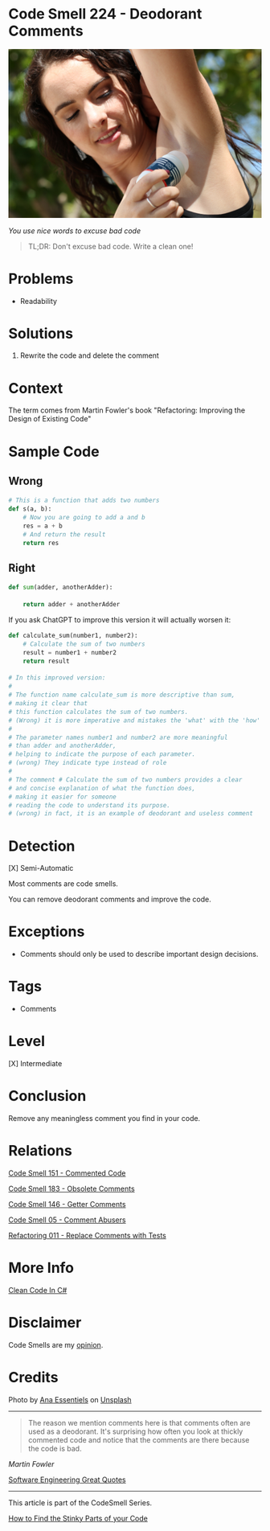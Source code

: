 # Code Smell 224 - Deodorant Comments
            
![Code Smell 224 - Deodorant Comments](Code%20Smell%20224%20-%20Deodorant%20Comments.jpg)

*You use nice words to excuse bad code*

> TL;DR: Don't excuse bad code. Write a clean one!

# Problems

- Readability

# Solutions

1. Rewrite the code and delete the comment

# Context

The term comes from Martin Fowler's book "Refactoring: Improving the Design of Existing Code"

# Sample Code

## Wrong

<!-- [Gist Url](https://gist.github.com/mcsee/fd3612b1beeb9cde934bec4eca92bf16) -->

```python
# This is a function that adds two numbers
def s(a, b):
    # Now you are going to add a and b
    res = a + b
    # And return the result
    return res
```

## Right

<!-- [Gist Url](https://gist.github.com/mcsee/57f6e1f31f3cd599deafc21236ae71ce) -->

```python
def sum(adder, anotherAdder):
    
    return adder + anotherAdder
```

If you ask ChatGPT to improve this version it will actually worsen it:

<!-- [Gist Url](https://gist.github.com/mcsee/57bce159d43ab49377e9de2de1e6706d) -->

```python
def calculate_sum(number1, number2):
    # Calculate the sum of two numbers
    result = number1 + number2
    return result

# In this improved version:
#
# The function name calculate_sum is more descriptive than sum, 
# making it clear that
# this function calculates the sum of two numbers.
# (Wrong) it is more imperative and mistakes the 'what' with the 'how'
#
# The parameter names number1 and number2 are more meaningful 
# than adder and anotherAdder, 
# helping to indicate the purpose of each parameter.
# (wrong) They indicate type instead of role
#
# The comment # Calculate the sum of two numbers provides a clear 
# and concise explanation of what the function does, 
# making it easier for someone 
# reading the code to understand its purpose.    
# (wrong) in fact, it is an example of deodorant and useless comment
```

# Detection

[X] Semi-Automatic 

Most comments are code smells. 

You can remove deodorant comments and improve the code.

# Exceptions

- Comments should only be used to describe important design decisions.

# Tags

- Comments

# Level

[X] Intermediate

# Conclusion

Remove any meaningless comment you find in your code.

# Relations

[Code Smell 151 - Commented Code](https://github.com/mcsee/Software-Design-Articles/tree/main/Articles/Code%20Smells/Code%20Smell%20151%20-%20Commented%20Code/readme.md)

[Code Smell 183 - Obsolete Comments](https://github.com/mcsee/Software-Design-Articles/tree/main/Articles/Code%20Smells/Code%20Smell%20183%20-%20Obsolete%20Comments/readme.md)

[Code Smell 146 - Getter Comments](https://github.com/mcsee/Software-Design-Articles/tree/main/Articles/Code%20Smells/Code%20Smell%20146%20-%20Getter%20Comments/readme.md)

[Code Smell 05 - Comment Abusers](https://github.com/mcsee/Software-Design-Articles/tree/main/Articles/Code%20Smells/Code%20Smell%2005%20-%20Comment%20Abusers/readme.md)

[Refactoring 011 - Replace Comments with Tests](https://github.com/mcsee/Software-Design-Articles/tree/main/Articles/Refactorings/Refactoring%20011%20-%20Replace%20Comments%20with%20Tests/readme.md)

# More Info

[Clean Code In C#](https://learning.oreilly.com/library/view/clean-code-in/9781838982973)

# Disclaimer

Code Smells are my [opinion](https://github.com/mcsee/Software-Design-Articles/tree/main/Articles/Blogging/I%20Wrote%20More%20than%2090%20Articles%20on%202021%20Here%20is%20What%20I%20Learned/readme.md).

# Credits

Photo by [Ana Essentiels](https://unsplash.com/@ana_essentiels) on [Unsplash](https://unsplash.com/photos/Eh6iapfqDzA)
    
* * *

> The reason we mention comments here is that comments often are used as a deodorant. It's surprising how often you look at thickly commented code and notice that the comments are there because the code is bad. 

_Martin Fowler_
 
[Software Engineering Great Quotes](https://github.com/mcsee/Software-Design-Articles/tree/main/Articles/Quotes/Software%20Engineering%20Great%20Quotes/readme.md)

* * *

This article is part of the CodeSmell Series.

[How to Find the Stinky Parts of your Code](https://github.com/mcsee/Software-Design-Articles/tree/main/Articles/Code%20Smells/How%20to%20Find%20the%20Stinky%20parts%20of%20your%20Code/readme.md)